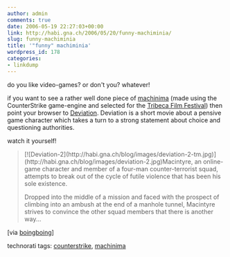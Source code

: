```yaml
---
author: admin
comments: true
date: 2006-05-19 22:27:03+00:00
link: http://habi.gna.ch/2006/05/20/funny-machiminia/
slug: funny-machiminia
title: '"funny" machiminia'
wordpress_id: 178
categories:
- linkdump
---
```



do you like video-games? or don't you? whatever!
  
if you want to see a rather well done piece of [machinima](http://en.wikipedia.org/wiki/Machinima) (made using the CounterStrike game-engine and selected for the [Tribeca Film Festival](http://www.tribecafilmfestival.org/)) then point your browser to [Deviation](http://hardlightfilms.com/deviation/). Deviation is a short movie about a pensive game character which takes a turn to a strong statement about choice and questioning authorities.
  
watch it yourself!


<blockquote>
[![Deviation-2](http://habi.gna.ch/blog/images/deviation-2-tm.jpg)](http://habi.gna.ch/blog/images/deviation-2.jpg)Macintyre, an online-game character and member of a four-man  counter-terrorist squad, attempts to break out of the cycle of  futile violence that has been his sole existence.
  
Dropped into the middle of a mission and faced with the prospect of climbing into an ambush at the end of a manhole tunnel, Macintyre strives to convince the other squad members that there is another way...  

</blockquote>


[via [boingboing](http://www.boingboing.net/2006/05/12/mahcinima_about_a_ga.html)]





technorati tags: [counterstrike](http://www.technorati.com/tag/counterstrike), [machinima](http://www.technorati.com/tag/machinima)
